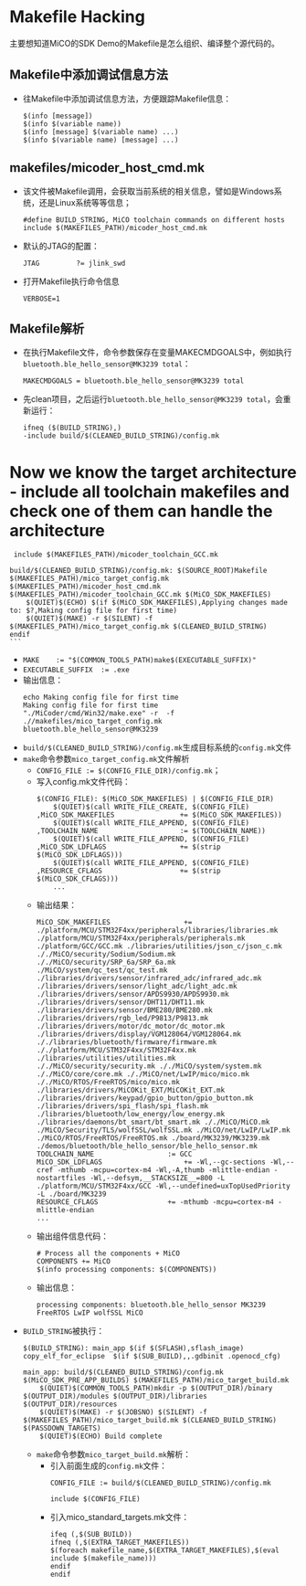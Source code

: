 # Makefile Hacking

主要想知道MiCO的SDK Demo的Makefile是怎么组织、编译整个源代码的。

## Makefile中添加调试信息方法

* 往Makefile中添加调试信息方法，方便跟踪Makefile信息：
    ```Shell 
    $(info [message])
    $(info $(variable name))
    $(info [message] $(variable name) ...)
    $(info $(variable name) [message] ...)
    ```

## makefiles/micoder\_host\_cmd.mk

* 该文件被Makefile调用，会获取当前系统的相关信息，譬如是Windows系统，还是Linux系统等等信息；
    ```Shell
    #define BUILD_STRING, MiCO toolchain commands on different hosts
    include $(MAKEFILES_PATH)/micoder_host_cmd.mk
    ```
* 默认的JTAG的配置：
    ```Shell
    JTAG         ?= jlink_swd
    ```
* 打开Makefile执行命令信息 
    ```Shell
    VERBOSE=1
    ```

## Makefile解析

* 在执行Makefile文件，命令参数保存在变量MAKECMDGOALS中，例如执行`bluetooth.ble_hello_sensor@MK3239 total`：
    ```Shell
    MAKECMDGOALS = bluetooth.ble_hello_sensor@MK3239 total
    ```
* 先clean项目，之后运行`bluetooth.ble_hello_sensor@MK3239 total`，会重新运行：
    ```Shell
    ifneq ($(BUILD_STRING),)
    -include build/$(CLEANED_BUILD_STRING)/config.mk
# Now we know the target architecture - include all toolchain makefiles and check one of them can handle the architecture
     include $(MAKEFILES_PATH)/micoder_toolchain_GCC.mk

    build/$(CLEANED_BUILD_STRING)/config.mk: $(SOURCE_ROOT)Makefile $(MAKEFILES_PATH)/mico_target_config.mk $(MAKEFILES_PATH)/micoder_host_cmd.mk $(MAKEFILES_PATH)/micoder_toolchain_GCC.mk $(MiCO_SDK_MAKEFILES)
        $(QUIET)$(ECHO) $(if $(MiCO_SDK_MAKEFILES),Applying changes made to: $?,Making config file for first time)
        $(QUIET)$(MAKE) -r $(SILENT) -f $(MAKEFILES_PATH)/mico_target_config.mk $(CLEANED_BUILD_STRING)
    endif
    ```
  * `MAKE    := "$(COMMON_TOOLS_PATH)make$(EXECUTABLE_SUFFIX)"`
  * `EXECUTABLE_SUFFIX  := .exe`
  * 输出信息：
    ```Shell
    echo Making config file for first time
    Making config file for first time
    "./MiCoder/cmd/Win32/make.exe" -r  -f .//makefiles/mico_target_config.mk bluetooth.ble_hello_sensor@MK3239
    ```
  * `build/$(CLEANED_BUILD_STRING)/config.mk`生成目标系统的`config.mk`文件
  * `make`命令参数`mico_target_config.mk`文件解析
    * `CONFIG_FILE := $(CONFIG_FILE_DIR)/config.mk`；
    * 写入config.mk文件代码：
        ```Shell
        $(CONFIG_FILE): $(MiCO_SDK_MAKEFILES) | $(CONFIG_FILE_DIR)
            $(QUIET)$(call WRITE_FILE_CREATE, $(CONFIG_FILE) ,MiCO_SDK_MAKEFILES           		+= $(MiCO_SDK_MAKEFILES))
            $(QUIET)$(call WRITE_FILE_APPEND, $(CONFIG_FILE) ,TOOLCHAIN_NAME            		:= $(TOOLCHAIN_NAME))
            $(QUIET)$(call WRITE_FILE_APPEND, $(CONFIG_FILE) ,MiCO_SDK_LDFLAGS             		+= $(strip $(MiCO_SDK_LDFLAGS)))
            $(QUIET)$(call WRITE_FILE_APPEND, $(CONFIG_FILE) ,RESOURCE_CFLAGS					+= $(strip $(MiCO_SDK_CFLAGS)))
            ...
         ``` 
    * 输出结果：
        ```Shell
        MiCO_SDK_MAKEFILES           		+= ./platform/MCU/STM32F4xx/peripherals/libraries/libraries.mk ./platform/MCU/STM32F4xx/peripherals/peripherals.mk ./platform/GCC/GCC.mk ./libraries/utilities/json_c/json_c.mk ././MiCO/security/Sodium/Sodium.mk ././MiCO/security/SRP_6a/SRP_6a.mk ./MiCO/system/qc_test/qc_test.mk ./libraries/drivers/sensor/infrared_adc/infrared_adc.mk ./libraries/drivers/sensor/light_adc/light_adc.mk ./libraries/drivers/sensor/APDS9930/APDS9930.mk ./libraries/drivers/sensor/DHT11/DHT11.mk ./libraries/drivers/sensor/BME280/BME280.mk ./libraries/drivers/rgb_led/P9813/P9813.mk ./libraries/drivers/motor/dc_motor/dc_motor.mk ./libraries/drivers/display/VGM128064/VGM128064.mk ././libraries/bluetooth/firmware/firmware.mk ././platform/MCU/STM32F4xx/STM32F4xx.mk ./libraries/utilities/utilities.mk ././MiCO/security/security.mk ././MiCO/system/system.mk ././MiCO/core/core.mk ././MiCO/net/LwIP/mico/mico.mk ././MiCO/RTOS/FreeRTOS/mico/mico.mk ./libraries/drivers/MiCOKit_EXT/MiCOKit_EXT.mk ./libraries/drivers/keypad/gpio_button/gpio_button.mk ./libraries/drivers/spi_flash/spi_flash.mk ./libraries/bluetooth/low_energy/low_energy.mk ./libraries/daemons/bt_smart/bt_smart.mk ././MiCO/MiCO.mk ./MiCO/Security/TLS/wolfSSL/wolfSSL.mk ./MiCO/net/LwIP/LwIP.mk ./MiCO/RTOS/FreeRTOS/FreeRTOS.mk ./board/MK3239/MK3239.mk ./demos/bluetooth/ble_hello_sensor/ble_hello_sensor.mk
        TOOLCHAIN_NAME            		:= GCC
        MiCO_SDK_LDFLAGS             		+= -Wl,--gc-sections -Wl,--cref -mthumb -mcpu=cortex-m4 -Wl,-A,thumb -mlittle-endian -nostartfiles -Wl,--defsym,__STACKSIZE__=800 -L ./platform/MCU/STM32F4xx/GCC -Wl,--undefined=uxTopUsedPriority -L ./board/MK3239
        RESOURCE_CFLAGS					+= -mthumb -mcpu=cortex-m4 -mlittle-endian
        ...
        ```
    * 输出组件信息代码：
        ```Shell
        # Process all the components + MiCO
        COMPONENTS += MiCO
        $(info processing components: $(COMPONENTS))
        ```
    * 输出信息：
        ```Shell
        processing components: bluetooth.ble_hello_sensor MK3239 FreeRTOS LwIP wolfSSL MiCO
        ```
* `BUILD_STRING`被执行：
    ```Shell
    $(BUILD_STRING): main_app $(if $(SFLASH),sflash_image) copy_elf_for_eclipse  $(if $(SUB_BUILD),,.gdbinit .openocd_cfg)

    main_app: build/$(CLEANED_BUILD_STRING)/config.mk $(MiCO_SDK_PRE_APP_BUILDS) $(MAKEFILES_PATH)/mico_target_build.mk
        $(QUIET)$(COMMON_TOOLS_PATH)mkdir -p $(OUTPUT_DIR)/binary $(OUTPUT_DIR)/modules $(OUTPUT_DIR)/libraries $(OUTPUT_DIR)/resources
        $(QUIET)$(MAKE) -r $(JOBSNO) $(SILENT) -f $(MAKEFILES_PATH)/mico_target_build.mk $(CLEANED_BUILD_STRING) $(PASSDOWN_TARGETS)
        $(QUIET)$(ECHO) Build complete
    ```
  * `make`命令参数`mico_target_build.mk`解析：
    * 引入前面生成的`config.mk`文件：
        ```Shell
        CONFIG_FILE := build/$(CLEANED_BUILD_STRING)/config.mk

        include $(CONFIG_FILE)
        ```
    * 引入mico_standard_targets.mk文件：
        ```Shell
        ifeq (,$(SUB_BUILD))
        ifneq (,$(EXTRA_TARGET_MAKEFILES))
        $(foreach makefile_name,$(EXTRA_TARGET_MAKEFILES),$(eval include $(makefile_name)))
        endif
        endif
        ```
